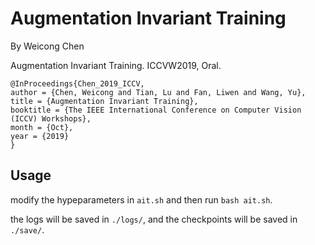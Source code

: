 # Augmentation Invariant Training
By Weicong Chen

Augmentation Invariant Training. ICCVW2019, Oral.

```
@InProceedings{Chen_2019_ICCV,
author = {Chen, Weicong and Tian, Lu and Fan, Liwen and Wang, Yu},
title = {Augmentation Invariant Training},
booktitle = {The IEEE International Conference on Computer Vision (ICCV) Workshops},
month = {Oct},
year = {2019}
}
```

## Usage

modify the hypeparameters in `ait.sh` and then run `bash ait.sh`.

the logs will be saved in `./logs/`, and the checkpoints will be saved in `./save/`.
